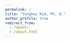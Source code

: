 ```yaml
---
permalink: /
title: "Yonghwi Kim, Ph. D."
author_profile: true
redirect_from: 
  - /about/
  - /about.html
---
```

